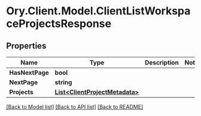 # Ory.Client.Model.ClientListWorkspaceProjectsResponse

## Properties

Name | Type | Description | Notes
------------ | ------------- | ------------- | -------------
**HasNextPage** | **bool** |  | 
**NextPage** | **string** |  | 
**Projects** | [**List&lt;ClientProjectMetadata&gt;**](ClientProjectMetadata.md) |  | 

[[Back to Model list]](../README.md#documentation-for-models) [[Back to API list]](../README.md#documentation-for-api-endpoints) [[Back to README]](../README.md)

